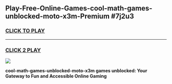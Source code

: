 
## Play-Free-Online-Games-cool-math-games-unblocked-moto-x3m-Premium #7j2u3
<h3>
<a href="https://premium.freeplayer.one?title=cool-math-games-unblocked-moto-x3m&ref=8M">CLICK TO PLAY</a></h3>
<hr>

<h3>
<a href="https://premium.freeplayer.one?title=cool-math-games-unblocked-moto-x3m&ref=8M">CLICK 2 PLAY</a>
  
</h3>

<a href="https://premium.freeplayer.one?title=cool-math-games-unblocked-moto-x3m&ref=8M"><img src="https://clearcache.store/games.png"></a>


**cool-math-games-unblocked-moto-x3m games unblocked: Your Gateway to Fun and Accessible Online Gaming**
